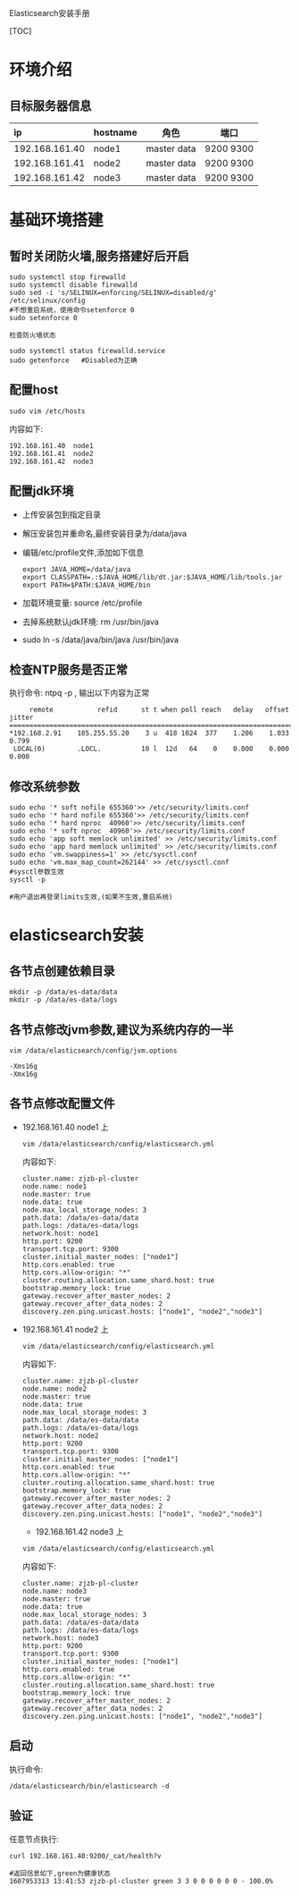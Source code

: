 Elasticsearch安装手册



[TOC]



# 环境介绍

## 目标服务器信息

| ip             | hostname | 角色        | 端口      |
| :------------- | -------- | ----------- | --------- |
| 192.168.161.40 | node1    | master data | 9200 9300 |
| 192.168.161.41 | node2    | master data | 9200 9300 |
| 192.168.161.42 | node3    | master data | 9200 9300 |



# 基础环境搭建



## 暂时关闭防火墙,服务搭建好后开启

```shell
sudo systemctl stop firewalld
sudo systemctl disable firewalld
sudo sed -i 's/SELINUX=enforcing/SELINUX=disabled/g' /etc/selinux/config
#不想重启系统，使用命令setenforce 0
sudo setenforce 0
```

	检查防火墙状态

```shell
sudo systemctl status firewalld.service
sudo getenforce   #Disabled为正确
```

## 配置host

```shell
sudo vim /etc/hosts
```

内容如下:

```
192.168.161.40  node1
192.168.161.41  node2
192.168.161.42  node3
```

## 配置jdk环境

- 上传安装包到指定目录

- 解压安装包并重命名,最终安装目录为/data/java

- 编辑/etc/profile文件,添加如下信息

  ```shell
  export JAVA_HOME=/data/java
  export CLASSPATH=.:$JAVA_HOME/lib/dt.jar:$JAVA_HOME/lib/tools.jar
  export PATH=$PATH:$JAVA_HOME/bin
  ```
  
- 加载环境变量: source /etc/profile
- 去掉系统默认jdk环境: rm /usr/bin/java
- sudo ln -s  /data/java/bin/java  /usr/bin/java

## 检查NTP服务是否正常

执行命令: ntpq -p  , 输出以下内容为正常

```
     remote           refid      st t when poll reach   delay   offset  jitter
==============================================================================
*192.168.2.91    185.255.55.20    3 u  418 1024  377    1.206    1.033   0.799
 LOCAL(0)        .LOCL.          10 l  12d   64    0    0.000    0.000   0.000
```

## 修改系统参数

```shell
sudo echo '* soft nofile 655360'>> /etc/security/limits.conf
sudo echo '* hard nofile 655360'>> /etc/security/limits.conf
sudo echo '* hard nproc  40960'>> /etc/security/limits.conf
sudo echo '* soft nproc  40960'>> /etc/security/limits.conf
sudo echo 'app soft memlock unlimited' >> /etc/security/limits.conf
sudo echo 'app hard memlock unlimited' >> /etc/security/limits.conf
sudo echo 'vm.swappiness=1' >> /etc/sysctl.conf
sudo echo 'vm.max_map_count=262144' >> /etc/sysctl.conf
#sysctl参数生效
sysctl -p

#用户退出再登录limits生效,(如果不生效,重启系统)
```



# elasticsearch安装

## 各节点创建依赖目录

```shell
mkdir -p /data/es-data/data
mkdir -p /data/es-data/logs
```

## 各节点修改jvm参数,建议为系统内存的一半

```shell
vim /data/elasticsearch/config/jvm.options

-Xms16g
-Xmx16g
```

## 各节点修改配置文件

- 192.168.161.40  node1 上

  ```shell
  vim /data/elasticsearch/config/elasticsearch.yml
  ```

  内容如下:

  ```shell
  cluster.name: zjzb-pl-cluster
  node.name: node1
  node.master: true
  node.data: true
  node.max_local_storage_nodes: 3
  path.data: /data/es-data/data
  path.logs: /data/es-data/logs
  network.host: node1
  http.port: 9200
  transport.tcp.port: 9300
  cluster.initial_master_nodes: ["node1"]
  http.cors.enabled: true
  http.cors.allow-origin: "*"
  cluster.routing.allocation.same_shard.host: true
  bootstrap.memory_lock: true
  gateway.recover_after_master_nodes: 2
  gateway.recover_after_data_nodes: 2
  discovery.zen.ping.unicast.hosts: ["node1", "node2","node3"]
  ```

  

- 192.168.161.41  node2 上

  ```shell
  vim /data/elasticsearch/config/elasticsearch.yml
  ```

  内容如下:

  ```shell
  cluster.name: zjzb-pl-cluster
  node.name: node2
  node.master: true
  node.data: true
  node.max_local_storage_nodes: 3
  path.data: /data/es-data/data
  path.logs: /data/es-data/logs
  network.host: node2
  http.port: 9200
  transport.tcp.port: 9300
  cluster.initial_master_nodes: ["node1"]
  http.cors.enabled: true
  http.cors.allow-origin: "*"
  cluster.routing.allocation.same_shard.host: true
  bootstrap.memory_lock: true
  gateway.recover_after_master_nodes: 2
  gateway.recover_after_data_nodes: 2
  discovery.zen.ping.unicast.hosts: ["node1", "node2","node3"]
  ```

  - 192.168.161.42  node3 上

  ```shell
  vim /data/elasticsearch/config/elasticsearch.yml
  ```

  内容如下:

  ```shell
  cluster.name: zjzb-pl-cluster
  node.name: node3
  node.master: true
  node.data: true
  node.max_local_storage_nodes: 3
  path.data: /data/es-data/data
  path.logs: /data/es-data/logs
  network.host: node3
  http.port: 9200
  transport.tcp.port: 9300
  cluster.initial_master_nodes: ["node1"]
  http.cors.enabled: true
  http.cors.allow-origin: "*"
  cluster.routing.allocation.same_shard.host: true
  bootstrap.memory_lock: true
  gateway.recover_after_master_nodes: 2
  gateway.recover_after_data_nodes: 2
  discovery.zen.ping.unicast.hosts: ["node1", "node2","node3"]
  ```

## 启动

执行命令:

```
/data/elasticsearch/bin/elasticsearch -d
```

## 验证

任意节点执行:

```shell
curl 192.168.161.40:9200/_cat/health?v

#返回信息如下,green为健康状态
1607953313 13:41:53 zjzb-pl-cluster green 3 3 0 0 0 0 0 0 - 100.0%
```

